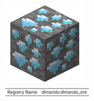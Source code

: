 ![Dimando Ore](attachments/dimando_ore.png)

<table>
	<tr>
		<td>Registry Name</td>
		<td>dimando:dimando_ore</td>
	</tr>
</table>